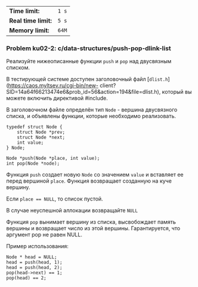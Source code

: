 |                      |       |
|----------------------|-------|
| **Time limit:**      | `1 s` |
| **Real time limit:** | `5 s` |
| **Memory limit:**    | `64M` |


### Problem ku02-2: c/data-structures/push-pop-dlink-list

Реализуйте нижеописанные функции `push` и `pop` над двусвязным списком.

В тестирующей системе доступен заголовочный файл [`dlist.h`](https://caos.myltsev.ru/cgi-bin/new-
client?SID=14a64f66213474e6&prob_id=56&action=194&file=dlist.h), который вы можете включить
директивой #include.

В заголовочном файле определён тип `Node` \- вершина двусвязного списка, и объявлены функции,
которые необходимо реализовать.

    
    
    typedef struct Node {
        struct Node *prev;
        struct Node *next;
        int value;
    } Node;
    
    Node *push(Node *place, int value);
    int pop(Node *node);

Функция `push` создает новую `Node` со значением `value` и вставляет ее перед вершиной `place`.
Функция возвращает созданную на куче вершину.

Если `place == NULL`, то список пустой.

В случае неуспешной аллокации возвращайте `NULL`

Функция `pop` вынимает вершину из списка, высвобождает память вершины и возвращает число из этой
вершины. Гарантируется, что аргумент pop не равен NULL.

Пример использования:

    
    
    Node * head = NULL;
    head = push(head, 1);
    head = push(head, 2);
    pop(head->next) == 1;
    pop(head) == 2;

